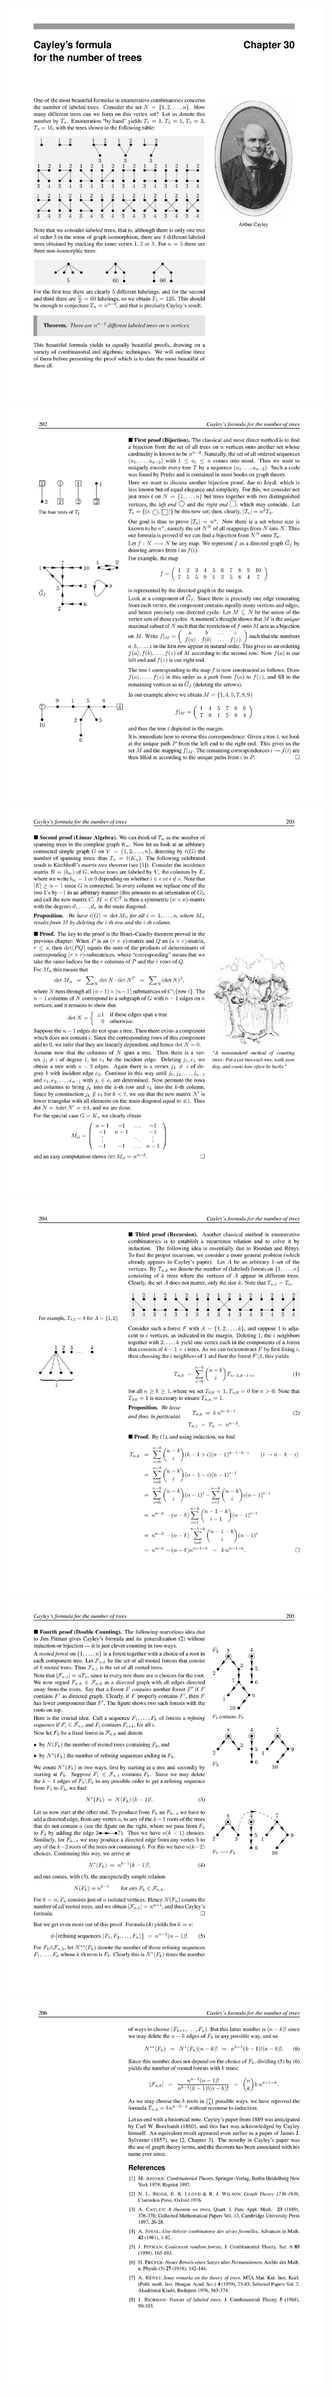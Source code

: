 ![](/img/proofs-from-the-book-210.jpg)
![](/img/proofs-from-the-book-211.jpg)
![](/img/proofs-from-the-book-212.jpg)
![](/img/proofs-from-the-book-213.jpg)
![](/img/proofs-from-the-book-214.jpg)
![](/img/proofs-from-the-book-215.jpg)
